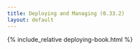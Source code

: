 ```yaml
---
title: Deploying and Managing (0.33.2)
layout: default
---
```


{% include_relative deploying-book.html %}
